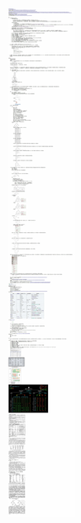 ![算法和数据结构笔记一览](https://raw.githubusercontent.com/derogithub/dabaihua/master/images/%E7%AE%97%E6%B3%95%E5%92%8C%E6%95%B0%E6%8D%AE%E7%BB%93%E6%9E%84%E7%AC%94%E8%AE%B0%E4%B8%80%E8%A7%88.jpg "算法和数据结构笔记一览")
